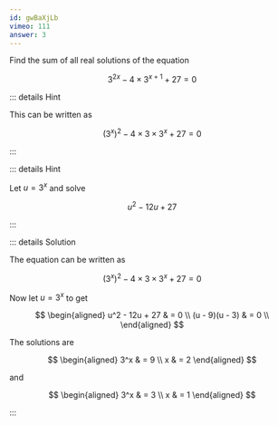 ```yaml
---
id: gwBaXjLb
vimeo: 111
answer: 3
---
```


Find the sum of all real solutions of the equation

$$
3^{2x} - 4 \times 3^{x+1} + 27 = 0
$$

<AnswerInput :answer="$frontmatter.answer" />

::: details Hint

This can be written as

$$
\left( 3^x \right)^2 - 4 \times 3 \times 3^x + 27 = 0
$$

:::

::: details Hint

Let $u = 3^x$ and solve

$$
u^2 - 12u + 27
$$

:::

::: details Solution

The equation can be written as

$$
\left( 3^x \right)^2 - 4 \times 3 \times 3^x + 27 = 0
$$

Now let $u = 3^x$ to get

$$
\begin{aligned}
u^2 - 12u + 27 & = 0 \\
(u - 9)(u - 3) & = 0 \\
\end{aligned}
$$

The solutions are

$$
\begin{aligned}
3^x & = 9 \\
x & = 2
\end{aligned}
$$

and

$$
\begin{aligned}
3^x & = 3 \\
x & = 1
\end{aligned}
$$

:::
